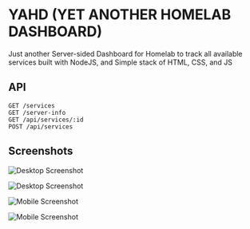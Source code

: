 
# YAHD (YET ANOTHER HOMELAB DASHBOARD)

Just another Server-sided Dashboard for Homelab to track all available services built with NodeJS, and Simple stack of HTML, CSS, and JS


## API
```
GET /services 
GET /server-info
GET /api/services/:id
POST /api/services
```

## Screenshots

![Desktop Screenshot](https://cdn.anemona.cloud/github/desktopss1.png)

![Desktop Screenshot](https://cdn.anemona.cloud/github/desktopss2.png)

![Mobile Screenshot](https://cdn.anemona.cloud/github/mobiless1.png)

![Mobile Screenshot](https://cdn.anemona.cloud/github/mobiless2.png)

